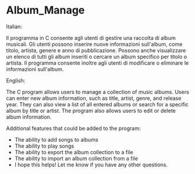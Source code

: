 # Album_Manage

Italian:

Il programma in C consente agli utenti di gestire una raccolta di album musicali. Gli utenti possono inserire nuove informazioni sull'album, come titolo, artista, genere e anno di pubblicazione. Possono anche visualizzare un elenco di tutti gli album inseriti o cercare un album specifico per titolo o artista. Il programma consente inoltre agli utenti di modificare o eliminare le informazioni sull'album.

English:

The C program allows users to manage a collection of music albums. Users can enter new album information, such as title, artist, genre, and release year. They can also view a list of all entered albums or search for a specific album by title or artist. The program also allows users to edit or delete album information.

Additional features that could be added to the program:

- The ability to add songs to albums
- The ability to play songs
- The ability to export the album collection to a file
- The ability to import an album collection from a file
- I hope this helps! Let me know if you have any other questions.
